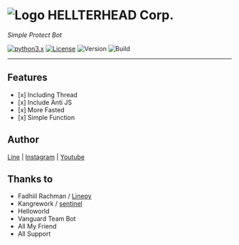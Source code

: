 # ![Logo](https://i.ibb.co/xqsKzqg/hlth-M-profile.png) HELLTERHEAD Corp.
_Simple Protect Bot_

[![python3.x](https://img.shields.io/badge/3.6%20%7C%203.7-blue.svg?&logo=python&label=Python)](https://www.python.org/downloads/release/python-372/) [![License](https://img.shields.io/badge/License-MIT-green)](https://opensource.org/licenses/MIT) ![Version](https://img.shields.io/badge/Version-5.3-red.svg) ![Build](https://img.shields.io/badge/Build-Unknown-lightgrey)

___
## Features
-    [x] Including Thread
-    [x] Include Anti JS
-    [x] More Fasted
-    [x] Simple Function
 
## Author
[Line](line.me/ti/p/~luscious.net) | [Instagram](https://www.instagram.com/mo.banzu/) | [Youtube](https://www.youtube.com/channel/UCPa_W8sqNpQrGCb8IvZflng?view_as=subscriber)

## Thanks to
- Fadhiil Rachman / [Linepy](https://github.com/fadhiilrachman/line-py)
- Kangrework / [sentinel](https://github.com/Kangrework/sentinel)
- Helloworld
- Vanguard Team Bot
- All My Friend
- All Support

